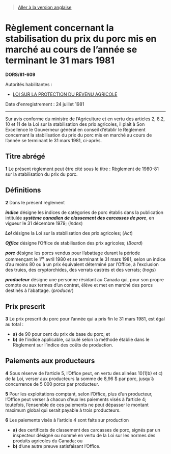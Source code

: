 > [Aller à la version anglaise](/en/Regulations/Statutory%20Orders%20and%20Regulations/81/609.md)

# Règlement concernant la stabilisation du prix du porc mis en marché au cours de l’année se terminant le 31 mars 1981

**DORS/81-609**

Autorités habilitantes : 
- [LOI SUR LA PROTECTION DU REVENU AGRICOLE](/fr/Lois/Lois%20du%20Canada/1991/ch.%2022.md)

Date d'enregistrement : 24 juillet 1981

----------

Sur avis conforme du ministre de l’Agriculture et en vertu des articles 2, 8.2, 10 et 11 de la Loi sur la stabilisation des prix agricoles, il plaît à Son Excellence le Gouverneur général en conseil d’établir le Règlement concernant la stabilisation du prix du porc mis en marché au cours de l’année se terminant le 31 mars 1981, ci-après.




## Titre abrégé


**1** Le présent règlement peut être cité sous le titre : Règlement de 1980-81 sur la stabilisation du prix du porc.




## Définitions


**2** Dans le présent règlement

***indice*** désigne les indices de catégories de porc établis dans la publication intitulée ***système canadien de classement des carcasses de porc***, en vigueur le 31 décembre 1979; (*index*)

***Loi*** désigne la Loi sur la stabilisation des prix agricoles; (*Act*)

***Office*** désigne l’Office de stabilisation des prix agricoles; (*Board*)

***porc*** désigne les porcs vendus pour l’abattage durant la période commençant le 1<sup>er</sup> avril 1980 et se terminant le 31 mars 1981, selon un indice d’au moins 80 ou à un prix équivalent déterminé par l’Office, à l’exclusion des truies, des cryptorchides, des verrats castrés et des verrats; (*hogs*)

***producteur*** désigne une personne résidant au Canada qui, pour son propre compte ou aux termes d’un contrat, élève et met en marché des porcs destinés à l’abattage. (*producer*)




## Prix prescrit


**3** Le prix prescrit du porc pour l’année qui a pris fin le 31 mars 1981, est égal au total :
- **a)** de 90 pour cent du prix de base du porc; et
- **b)** de l’indice applicable, calculé selon la méthode établie dans le Règlement sur l’indice des coûts de production.




## Paiements aux producteurs


**4** Sous réserve de l’article 5, l’Office peut, en vertu des alinéas 10(1)b) et c) de la Loi, verser aux producteurs la somme de 8,96 $ par porc, jusqu’à concurrence de 5 000 porcs par producteur.



**5** Pour les exploitations comptant, selon l’Office, plus d’un producteur, l’Office peut verser à chacun d’eux les paiements visés à l’article 4; toutefois, l’ensemble de ces paiements ne peut dépasser le montant maximum global qui serait payable à trois producteurs.



**6** Les paiements visés à l’article 4 sont faits sur production
- **a)** des certificats de classement des carcasses de porc, signés par un inspecteur désigné ou nommé en vertu de la Loi sur les normes des produits agricoles du Canada; ou
- **b)** d’une autre preuve satisfaisant l’Office.


